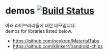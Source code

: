 # demos [![Build Status](https://travis-ci.org/x1210x/demos.svg?branch=master)](https://travis-ci.org/x1210x/demos)
아래 라이브러리들에 대한 데모입니다. <br>
demos for libraries listed below. <br>
* https://github.com/neokree/MaterialTabs
* https://github.com/klinker41/android-chips
